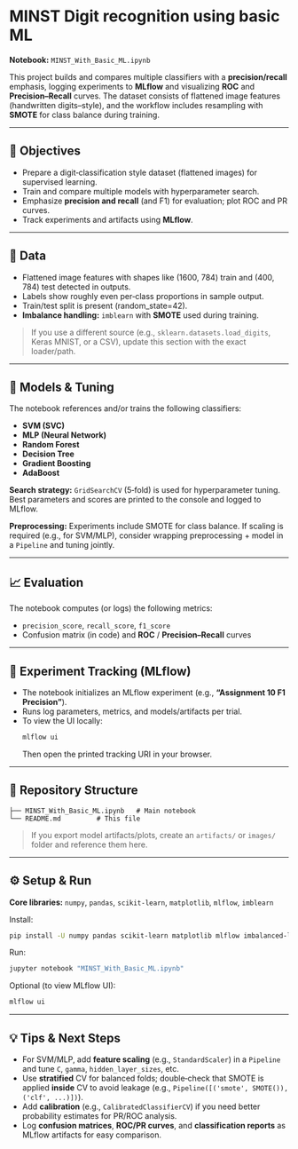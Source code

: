 # MINST Digit recognition using basic ML

**Notebook:** `MINST_With_Basic_ML.ipynb`

This project builds and compares multiple classifiers with a **precision/recall** emphasis, logging experiments to **MLflow** and visualizing **ROC** and **Precision–Recall** curves. The dataset consists of flattened image features (handwritten digits–style), and the workflow includes resampling with **SMOTE** for class balance during training.

---

## 🎯 Objectives
- Prepare a digit‑classification style dataset (flattened images) for supervised learning.
- Train and compare multiple models with hyperparameter search.
- Emphasize **precision and recall** (and F1) for evaluation; plot ROC and PR curves.
- Track experiments and artifacts using **MLflow**.

---

## 🧪 Data
- Flattened image features with shapes like (1600, 784) train and (400, 784) test detected in outputs.
- Labels show roughly even per‑class proportions in sample output.  
- Train/test split is present (random_state=42).
- **Imbalance handling:** `imblearn` with **SMOTE** used during training.

> If you use a different source (e.g., `sklearn.datasets.load_digits`, Keras MNIST, or a CSV), update this section with the exact loader/path.

---

## 🤖 Models & Tuning
The notebook references and/or trains the following classifiers:
- **SVM (SVC)**
- **MLP (Neural Network)**
- **Random Forest**
- **Decision Tree**
- **Gradient Boosting**
- **AdaBoost**

**Search strategy:** `GridSearchCV` (5‑fold) is used for hyperparameter tuning. Best parameters and scores are printed to the console and logged to MLflow.

**Preprocessing:** Experiments include SMOTE for class balance. If scaling is required (e.g., for SVM/MLP), consider wrapping preprocessing + model in a `Pipeline` and tuning jointly.

---

## 📈 Evaluation
The notebook computes (or logs) the following metrics:
- `precision_score`, `recall_score`, `f1_score`
- Confusion matrix (in code) and **ROC** / **Precision–Recall** curves


---

## 🧪 Experiment Tracking (MLflow)
- The notebook initializes an MLflow experiment (e.g., **“Assignment 10 F1 Precision”**).
- Runs log parameters, metrics, and models/artifacts per trial.
- To view the UI locally:
  ```bash
  mlflow ui
  ```
  Then open the printed tracking URI in your browser.

---

## 📁 Repository Structure
```text
├── MINST_With_Basic_ML.ipynb   # Main notebook
└── README.md         # This file
```

> If you export model artifacts/plots, create an `artifacts/` or `images/` folder and reference them here.

---

## ⚙️ Setup & Run
**Core libraries:** `numpy`, `pandas`, `scikit-learn`, `matplotlib`, `mlflow`, `imblearn`

Install:
```bash
pip install -U numpy pandas scikit-learn matplotlib mlflow imbalanced-learn
```

Run:
```bash
jupyter notebook "MINST_With_Basic_ML.ipynb"
```

Optional (to view MLflow UI):
```bash
mlflow ui
```

---

## 💡 Tips & Next Steps
- For SVM/MLP, add **feature scaling** (e.g., `StandardScaler`) in a `Pipeline` and tune `C`, `gamma`, `hidden_layer_sizes`, etc.
- Use **stratified** CV for balanced folds; double‑check that SMOTE is applied **inside** CV to avoid leakage (e.g., `Pipeline([('smote', SMOTE()), ('clf', ...)])`).  
- Add **calibration** (e.g., `CalibratedClassifierCV`) if you need better probability estimates for PR/ROC analysis.
- Log **confusion matrices**, **ROC/PR curves**, and **classification reports** as MLflow artifacts for easy comparison.
